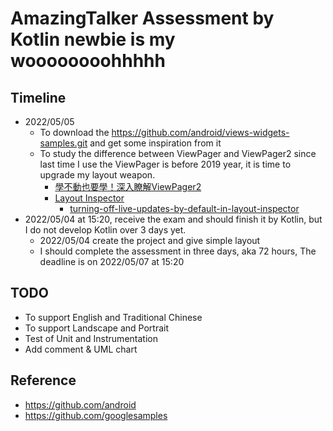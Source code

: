 # AmazingTalker Assessment by Kotlin newbie is my woooooooohhhhh

## Timeline
- 2022/05/05
  - To download the https://github.com/android/views-widgets-samples.git and get some inspiration from it
  - To study the difference between ViewPager and ViewPager2 since last time I use the ViewPager is before 2019 year, it is time to upgrade my layout weapon.
    - [學不動也要學！深入瞭解ViewPager2](https://codertw.com/%E7%A8%8B%E5%BC%8F%E8%AA%9E%E8%A8%80/712473/)
    - [Layout Inspector](https://developer.android.com/studio/debug/layout-inspector)
      - [turning-off-live-updates-by-default-in-layout-inspector](https://stackoverflow.com/questions/64342087/turning-off-live-updates-by-default-in-layout-inspector)
- 2022/05/04 at 15:20, receive the exam and should finish it by Kotlin, but I do not develop Kotlin over 3 days yet.
  - 2022/05/04 create the project and give simple layout
  - I should complete the assessment in three days, aka 72 hours, The deadline is on 2022/05/07 at 15:20
## TODO
- To support English and Traditional Chinese
- To support Landscape and Portrait
- Test of Unit and Instrumentation
- Add comment & UML chart

## Reference
- https://github.com/android
- https://github.com/googlesamples